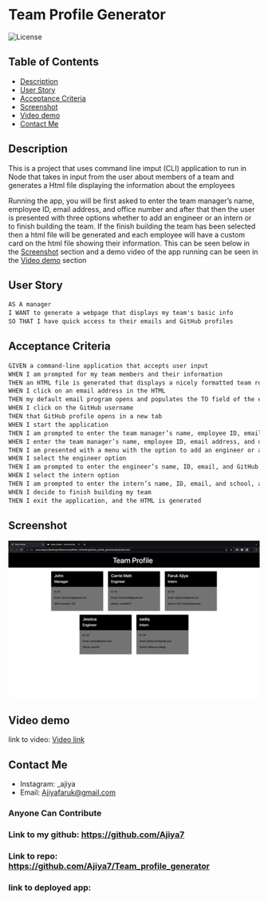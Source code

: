# Team Profile Generator

![License](https://img.shields.io/badge/license-MIT-blue "License Badge")

## Table of Contents
  - [Description](#description)
  - [User Story](#user-story)
  - [Acceptance Criteria](#acceptance-criteria)
  - [Screenshot](#screenshot)
  - [Video demo](#video-demo)
  - [Contact Me](#contact-me)

## Description

This is a project that uses command line imput (CLI) application to run in Node that takes in input from the user about members of a team and generates a Html file displaying the information about the employees

Running the app, you will be first asked to enter the team manager’s name, employee ID, email address, and office number and after that then the user is presented with three options whether to add an engineer or an intern or to finish building the team. If the finish building the team has been selected then a html file will be generated and each employee will have a custom card on the html file showing their information. This can be seen below in the [Screenshot](#screenshot) section and a demo video of the app running can be seen in the [Video demo](#video-demo) section

## User Story

```md
AS A manager
I WANT to generate a webpage that displays my team's basic info
SO THAT I have quick access to their emails and GitHub profiles
```

## Acceptance Criteria

```md
GIVEN a command-line application that accepts user input
WHEN I am prompted for my team members and their information
THEN an HTML file is generated that displays a nicely formatted team roster based on user input
WHEN I click on an email address in the HTML
THEN my default email program opens and populates the TO field of the email with the address
WHEN I click on the GitHub username
THEN that GitHub profile opens in a new tab
WHEN I start the application
THEN I am prompted to enter the team manager’s name, employee ID, email address, and office number
WHEN I enter the team manager’s name, employee ID, email address, and office number
THEN I am presented with a menu with the option to add an engineer or an intern or to finish building my team
WHEN I select the engineer option
THEN I am prompted to enter the engineer’s name, ID, email, and GitHub username, and I am taken back to the menu
WHEN I select the intern option
THEN I am prompted to enter the intern’s name, ID, email, and school, and I am taken back to the menu
WHEN I decide to finish building my team
THEN I exit the application, and the HTML is generated
```

## Screenshot
![App Screenshot](./assets/images/team%20profilegenerator%20screenshot.png)

## Video demo
link to video: [Video link](https://drive.google.com/file/d/1WCW2K8crHaNQp2swHeJHMZan7xCHupNR/view)
## Contact Me
- Instagram: _ajiya
- Email: Ajiyafaruk@gmail.com

### Anyone Can Contribute

### Link to my github: https://github.com/Ajiya7
### Link to repo: https://github.com/Ajiya7/Team_profile_generator 
### link to deployed app: 